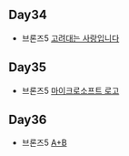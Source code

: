 ## Day34

* 브론즈5 [고려대는 사랑입니다](https://www.acmicpc.net/problem/11942)

## Day35

* 브론즈5 [마이크로소프트 로고](https://www.acmicpc.net/problem/5338)

## Day36

* 브론즈5 [A+B](https://www.acmicpc.net/problem/1000)